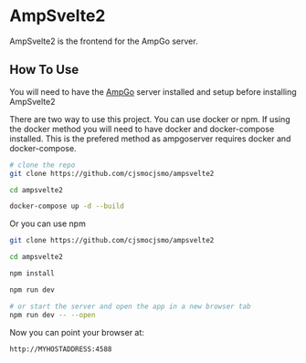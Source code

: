 # AmpSvelte2

AmpSvelte2 is the frontend for the AmpGo server.

## How To Use

You will need to have the [AmpGo](https://github.com/cjsmocjsmo/ampgoserver) server installed and setup before installing AmpSvelte2

There are two way to use this project.  You can use docker or npm.
If using the docker method you will need to have docker and docker-compose installed.
This is the prefered method as ampgoserver requires docker and docker-compose.

```bash
# clone the repo
git clone https://github.com/cjsmocjsmo/ampsvelte2

cd ampsvelte2

docker-compose up -d --build

```
Or you can use npm

```bash
git clone https://github.com/cjsmocjsmo/ampsvelte2

cd ampsvelte2

npm install

npm run dev

# or start the server and open the app in a new browser tab
npm run dev -- --open
```
Now you can point your browser at:

```http://MYHOSTADDRESS:4588```


